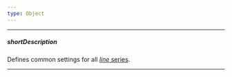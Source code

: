 ```yaml
---
type: Object
---
```

---
##### shortDescription
Defines common settings for all [*line* series](/api-reference/20%20Data%20Visualization%20Widgets/dxChart/5%20Series%20Types/LineSeries '/Documentation/ApiReference/Data_Visualization_Widgets/dxChart/Series_Types/LineSeries/').

---
